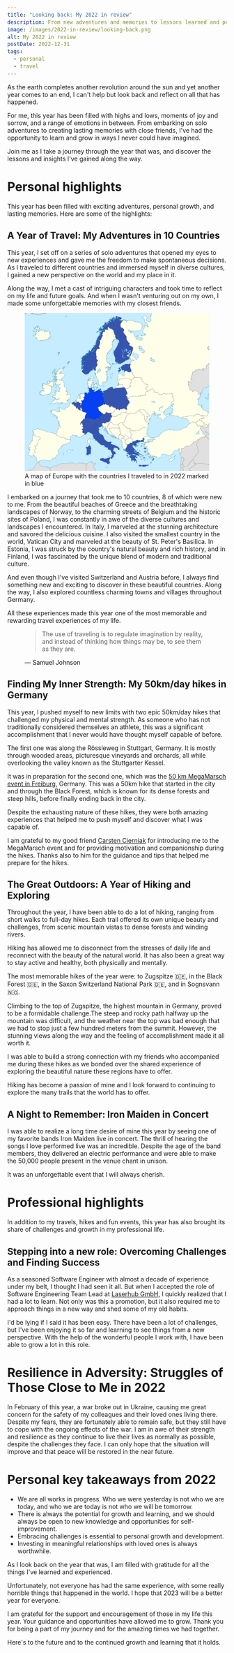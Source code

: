 ```yaml
---
title: "Looking back: My 2022 in review"
description: From new adventures and memories to lessons learned and personal growth, this year has been a year of discovery. Here's my 2022 in review.
image: /images/2022-in-review/looking-back.png
alt: My 2022 in review
postDate: 2022-12-31
tags:
  - personal
  - travel
---
```


<!--
Thumbnail prompt: a man standing on a cliff looking at the sun setting in the sea
Acrylic painting, impressionism and expressionism, bold pastel colors, expressive brushstrokes,
-->

<!-- # Introduction -->
As the earth completes another revolution around the sun and yet another year comes to an end, I can't help but look back and reflect on all that has happened.

For me, this year has been filled with highs and lows, moments of joy and sorrow, and a range of emotions in between. From embarking on solo adventures to creating lasting memories with close friends, I've had the opportunity to learn and grow in ways I never could have imagined.

Join me as I take a journey through the year that was, and discover the lessons and insights I've gained along the way.

# Personal highlights
This year has been filled with exciting adventures, personal growth, and lasting memories. Here are some of the highlights:

## A Year of Travel: My Adventures in 10 Countries
This year, I set off on a series of solo adventures that opened my eyes to new experiences and gave me the freedom to make spontaneous decisions. As I traveled to different countries and immersed myself in diverse cultures, I gained a new perspective on the world and my place in it.

Along the way, I met a cast of intriguing characters and took time to reflect on my life and future goals. And when I wasn't venturing out on my own, I made some unforgettable memories with my closest friends.

<figure class="image">
  <div>
    <img src="/images/2022-in-review/europe-map-visited.svg" alt="Europe map"/>
  </div>
  <figcaption>A map of Europe with the countries I traveled to in 2022 marked in blue</figcaption>
</figure>

I embarked on a journey that took me to 10 countries, 8 of which were new to me. From the beautiful beaches of Greece and the breathtaking landscapes of Norway, to the charming streets of Belgium and the historic sites of Poland, I was constantly in awe of the diverse cultures and landscapes I encountered. In Italy, I marveled at the stunning architecture and savored the delicious cuisine. I also visited the smallest country in the world, Vatican City and marveled at the beauty of St. Peter's Basilica. In Estonia, I was struck by the country's natural beauty and rich history, and in Finland, I was fascinated by the unique blend of modern and traditional culture.

And even though I've visited Switzerland and Austria before, I always find something new and exciting to discover in these beautiful countries. Along the way, I also explored countless charming towns and villages throughout Germany.

All these experiences made this year one of the most memorable and rewarding travel experiences of my life.
<!-- create a slideshow/collage of top pictures from these trips -->

<figure class="quote">
  <blockquote>
    The use of traveling is to regulate imagination by reality, and instead of thinking how things may be, to see them as they are.
  </blockquote>
  <figcaption>
    &mdash; Samuel Johnson
  </figcaption>
</figure>

## Finding My Inner Strength: My 50km/day hikes in Germany
This year, I pushed myself to new limits with two epic 50km/day hikes that challenged my physical and mental strength. As someone who has not traditionally considered themselves an athlete, this was a significant accomplishment that I never would have thought myself capable of before.

The first one was along the Rössleweg in Stuttgart, Germany. It is mostly through wooded areas, picturesque vineyards and orchards, all while overlooking the valley known as the Stuttgarter Kessel.

It was in preparation for the second one, which was the [50 km MegaMarsch event in Freiburg](https://www.megamarsch.de/50-12/freiburg/freiburg-anmeldung/), Germany. This was a 50km hike that started in the city and through the Black Forest, which is known for its dense forests and steep hills, before finally ending back in the city.

Despite the exhausting nature of these hikes, they were both amazing experiences that helped me to push myself and discover what I was capable of.

I am grateful to my good friend [Carsten Cierniak](https://www.instagram.com/carsten_thm/) for introducing me to the MegaMarsch event and for providing motivation and companionship during the hikes. Thanks also to him for the guidance and tips that helped me prepare for the hikes.

## The Great Outdoors: A Year of Hiking and Exploring
Throughout the year, I have been able to do a lot of hiking, ranging from short walks to full-day hikes. Each trail offered its own unique beauty and challenges, from scenic mountain vistas to dense forests and winding rivers.

Hiking has allowed me to disconnect from the stresses of daily life and reconnect with the beauty of the natural world. It has also been a great way to stay active and healthy, both physically and mentally.

The most memorable hikes of the year were: to Zugspitze 🇩🇪, in the Black Forest 🇩🇪, in the Saxon Switzerland National Park 🇩🇪, and in Sognsvann 🇳🇴.

Climbing to the top of Zugspitze, the highest mountain in Germany, proved to be a formidable challenge.The steep and rocky path halfway up the mountain was difficult, and the weather near the top was bad enough that we had to stop just a few hundred meters from the summit. However, the stunning views along the way and the feeling of accomplishment made it all worth it.

I was able to build a strong connection with my friends who accompanied me during these hikes as we bonded over the shared experience of exploring the beautiful nature these regions have to offer.

Hiking has become a passion of mine and I look forward to continuing to explore the many trails that the world has to offer.

## A Night to Remember: Iron Maiden in Concert

I was able to realize a long time desire of mine this year by seeing one of my favorite bands Iron Maiden live in concert. The thrill of hearing the songs I love performed live was an incredible. Despite the age of the band members, they delivered an electric performance and were able to make the 50,000 people present in the venue chant in unison.

It was an unforgettable event that I will always cherish.

# Professional highlights
In addition to my travels, hikes and fun events, this year has also brought its share of challenges and growth in my professional life.

## Stepping into a new role: Overcoming Challenges and Finding Success
As a seasoned Software Engineer with almost a decade of experience under my belt, I thought I had seen it all. But when I accepted the role of Software Engineering Team Lead at [Laserhub GmbH](https://laserhub.com/), I quickly realized that I had a lot to learn. Not only was this a promotion, but it also required me to approach things in a new way and shed some of my old habits.

I'd be lying if I said it has been easy. There have been a lot of challenges, but I've been enjoying it so far and learning to see things from a new perspective. With the help of the wonderful people I work with, I have been able to grow a lot in this role.

# Resilience in Adversity: Struggles of Those Close to Me in 2022
In February of this year, a war broke out in Ukraine, causing me great concern for the safety of my colleagues and their loved ones living there. Despite my fears, they are fortunately able to remain safe, but they still have to cope with the ongoing effects of the war. I am in awe of their strength and resilience as they continue to live their lives as normally as possible, despite the challenges they face. I can only hope that the situation will improve and that peace will be restored in the near future.

# Personal key takeaways from 2022
<ul class="list">
  <li>We are all works in progress. Who we were yesterday is not who we are today, and who we are today is not who we will be tomorrow.</li>
  <li>There is always the potential for growth and learning, and we should always be open to new knowledge and opportunities for self-improvement.</li>
  <li>Embracing challenges is essential to personal growth and development.</li>
  <li>Investing in meaningful relationships with loved ones is always worthwhile.</li>
</ul>

<!-- # Conclusion -->
As I look back on the year that was, I am filled with gratitude for all the things I've learned and experienced.

Unfortunately, not everyone has had the same experience, with some really horrible things that happened in the world. I hope that 2023 will be a better year for everyone.

I am grateful for the support and encouragement of those in my life this year. Your guidance and opportunities have allowed me to grow. Thank you for being a part of my journey and for the amazing times we had together.

Here's to the future and to the continued growth and learning that it holds.
